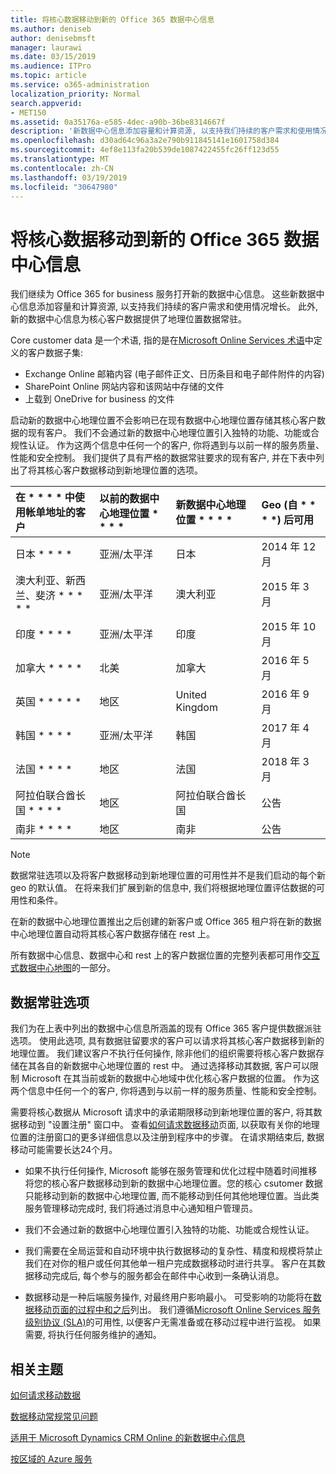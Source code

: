 ```yaml
---
title: 将核心数据移动到新的 Office 365 数据中心信息
ms.author: deniseb
author: denisebmsft
manager: laurawi
ms.date: 03/15/2019
ms.audience: ITPro
ms.topic: article
ms.service: o365-administration
localization_priority: Normal
search.appverid:
- MET150
ms.assetid: 0a35176a-e585-4dec-a90b-36be8314667f
description: '新数据中心信息添加容量和计算资源, 以支持我们持续的客户需求和使用情况增长。 此外, 新的数据中心信息为核心客户数据提供了地理位置数据常驻。 Core customer data 是一个术语, 指在 Microsoft Online Services 术语: Exchange online 邮箱内容 (电子邮件正文、日历条目和电子邮件附件的内容)、SharePoint online 网站内容和文件中定义的客户数据子集。存储在该网站中, 并将文件上传到 OneDrive for business。'
ms.openlocfilehash: d30ad64c96a3a2e790b911845141e1601758d384
ms.sourcegitcommit: 4ef8e113fa20b539de1087422455fc26ff123d55
ms.translationtype: MT
ms.contentlocale: zh-CN
ms.lasthandoff: 03/19/2019
ms.locfileid: "30647980"
---
```

# <a name="moving-core-data-to-new-office-365-datacenter-geos"></a>将核心数据移动到新的 Office 365 数据中心信息

我们继续为 Office 365 for business 服务打开新的数据中心信息。 这些新数据中心信息添加容量和计算资源, 以支持我们持续的客户需求和使用情况增长。 此外, 新的数据中心信息为核心客户数据提供了地理位置数据常驻。 

Core customer data 是一个术语, 指的是在[Microsoft Online Services 术语](https://go.microsoft.com/fwlink/p/?LinkID=249048)中定义的客户数据子集: 
- Exchange Online 邮箱内容 (电子邮件正文、日历条目和电子邮件附件的内容)
- SharePoint Online 网站内容和该网站中存储的文件
- 上载到 OneDrive for business 的文件 
  
启动新的数据中心地理位置不会影响已在现有数据中心地理位置存储其核心客户数据的现有客户。 我们不会通过新的数据中心地理位置引入独特的功能、功能或合规性认证。 作为这两个信息中任何一个的客户, 你将遇到与以前一样的服务质量、性能和安全控制。 我们提供了具有严格的数据常驻要求的现有客户, 并在下表中列出了将其核心客户数据移动到新地理位置的选项。
  
|在 * * * * 中使用帐单地址的客户|以前的数据中心地理位置 * * * *|新数据中心地理位置 * * * *|Geo (自 * * * *) 后可用|
|:-----|:-----|:-----|:-----|
|日本 * * * *| 亚洲/太平洋 | 日本 | 2014 年 12 月 |
|澳大利亚、新西兰、斐济 * * * * *| 亚洲/太平洋 | 澳大利亚 | 2015 年 3 月 |
|印度 * * * *| 亚洲/太平洋 | 印度 | 2015 年 10 月 |
|加拿大 * * * *| 北美 | 加拿大 | 2016 年 5 月 |
|英国 * * * * *| 地区 | United Kingdom | 2016 年 9 月 |
|韩国 * * * *| 亚洲/太平洋 | 韩国 | 2017 年 4 月 |
|法国 * * * *| 地区 | 法国 | 2018 年 3 月 |
|阿拉伯联合酋长国 * * * *| 地区 | 阿拉伯联合酋长国 | 公告 |
|南非 * * * *| 地区 | 南非 | 公告 |
   
> [!NOTE]
> 数据常驻选项以及将客户数据移动到新地理位置的可用性并不是我们启动的每个新 geo 的默认值。 在将来我们扩展到新的信息中, 我们将根据地理位置评估数据的可用性和条件。 
  
在新的数据中心地理位置推出之后创建的新客户或 Office 365 租户将在新的数据中心地理位置自动将其核心客户数据存储在 rest 上。
  
所有数据中心信息、数据中心和 rest 上的客户数据位置的完整列表都可用作[交互式数据中心地图](https://office.com/datamaps)的一部分。 
  
## <a name="data-residency-option"></a>数据常驻选项

我们为在上表中列出的数据中心信息所涵盖的现有 Office 365 客户提供数据派驻选项。 使用此选项, 具有数据驻留要求的客户可以请求将其核心客户数据移到新的地理位置。 我们建议客户不执行任何操作, 除非他们的组织需要将核心客户数据存储在其各自的新数据中心地理位置的 rest 中。 通过选择移动其数据, 客户可以限制 Microsoft 在其当前或新的数据中心地域中优化核心客户数据的位置。 作为这两个信息中任何一个的客户, 你将遇到与以前一样的服务质量、性能和安全控制。
  
需要将核心数据从 Microsoft 请求中的承诺期限移动到新地理位置的客户, 将其数据移动到 "设置注册" 窗口中。  查看[如何请求数据移动](request-your-data-move.md)页面, 以获取有关你的地理位置的注册窗口的更多详细信息以及注册到程序中的步骤。  在请求期结束后, 数据移动可能需要长达24个月。

- 如果不执行任何操作, Microsoft 能够在服务管理和优化过程中随着时间推移将您的核心客户数据移动到新的数据中心地理位置。您的核心 csutomer 数据只能移动到新的数据中心地理位置, 而不能移动到任何其他地理位置。当此类服务管理移动完成时, 我们将通过消息中心通知租户管理员。
   
- 我们不会通过新的数据中心地理位置引入独特的功能、功能或合规性认证。
    
- 我们需要在全局运营和自动环境中执行数据移动的复杂性、精度和规模将禁止我们在对你的租户或任何其他单一租户完成数据移动时进行共享。 客户在其数据移动完成后, 每个参与的服务都会在邮件中心收到一条确认消息。 
    
- 数据移动是一种后端服务操作, 对最终用户影响最小。 可受影响的功能将在[数据移动页面的过程中和之后](during-and-after-your-data-move.md)列出。 我们遵循[Microsoft Online Services 服务级别协议 (SLA)](https://go.microsoft.com/fwlink/p/?LinkId=523897)的可用性, 以便客户无需准备或在移动过程中进行监视。 如果需要, 将执行任何服务维护的通知。 
    
## <a name="related-topics"></a>相关主题 
 
[如何请求移动数据](request-your-data-move.md)
    
[数据移动常规常见问题](data-move-faq.md)
  
[适用于 Microsoft Dynamics CRM Online 的新数据中心信息](https://go.microsoft.com/fwlink/p/?Linkid=615924)
  
[按区域的 Azure 服务](https://azure.microsoft.com/en-us/regions/)
